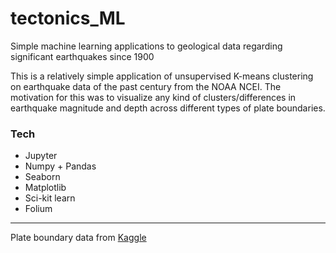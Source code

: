 # tectonics_ML

Simple machine learning applications to geological data regarding significant earthquakes since 1900

This is a relatively simple application of unsupervised K-means clustering on earthquake data of the past century from the NOAA NCEI.
The motivation for this was to visualize any kind of clusters/differences in earthquake magnitude and depth across different types of plate boundaries.

### Tech

- Jupyter
- Numpy + Pandas
- Seaborn
- Matplotlib
- Sci-kit learn
- Folium
---
Plate boundary data from [Kaggle](https://www.kaggle.com/datasets/cwthompson/tectonic-plate-boundaries)
